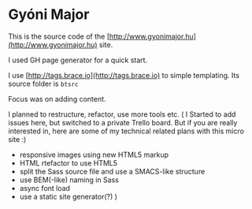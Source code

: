 Gyóni Major
==========

This is the source code of the [http://www.gyonimajor.hu](http://www.gyonimajor.hu) site.

I used GH page generator for a quick start. 

I use [http://tags.brace.io](http://tags.brace.io) to simple templating. Its source folder is `btsrc` 

Focus was on adding content. 

I planned to restructure, refactor, use more tools etc. (
  I Started to add issues here, but switched to a private Trello board. 
  But if you are really interested in, here are some of my technical related plans with this micro site :)
  * responsive images using new HTML5 markup
  * HTML rtefactor to use HTML5
  * split the Sass source file and use a SMACS-like structure
  * use BEM(-like) naming in Sass 
  * async font load
  * use a static site generator(?)
)




